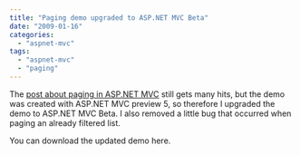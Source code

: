```yaml
---
title: "Paging demo upgraded to ASP.NET MVC Beta"
date: "2009-01-16"
categories: 
  - "aspnet-mvc"
tags: 
  - "aspnet-mvc"
  - "paging"
---
```


The [post about paging in ASP.NET MVC](../paging-with-asp.net-mvc) still gets many hits, but the demo was created with ASP.NET MVC preview 5, so therefore I upgraded the demo to ASP.NET MVC Beta. I also removed a little bug that occurred when paging an already filtered list.

You can download the updated demo here.
